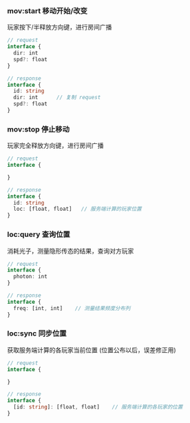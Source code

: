 ### mov:start 移动开始/改变

玩家按下/半释放方向键，进行房间广播

```typescript
// request
interface {
  dir: int
  spd?: float
}

// response
interface {
  id: string
  dir: int      // 复制 request
  spd?: float
}
```

### mov:stop 停止移动

玩家完全释放方向键，进行房间广播

```typescript
// request 
interface {

}

// response
interface {
  id: string
  loc: [float, float]   // 服务端计算的玩家位置
}
```

### loc:query 查询位置

消耗光子，测量隐形传态的结果，查询对方玩家

```typescript
// request
interface {
  photon: int
}

// response
interface {
  freq: [int, int]    // 测量结果频度分布列
}
```


### loc:sync 同步位置

获取服务端计算的各玩家当前位置 (位置公布以后，误差修正用)

```typescript
// request
interface {

}

// response
interface {
  [id: string]: [float, float]    // 服务端计算的各玩家的位置
}
```
